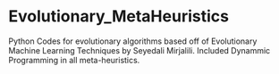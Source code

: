# Evolutionary_MetaHeuristics

Python Codes for evolutionary algorithms based off of Evolutionary Machine Learning Techniques by Seyedali Mirjalili. 
Included Dynammic Programming in all meta-heuristics. 
